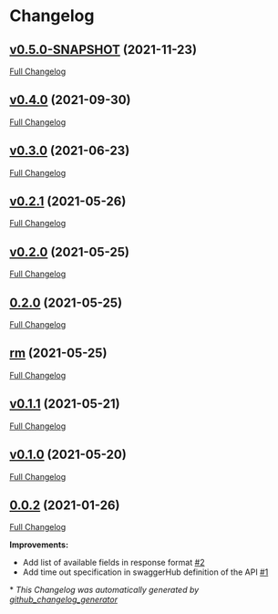 # Changelog

## [v0.5.0-SNAPSHOT](https://github.com/NASA-PDS/pds-api-javalib/tree/v0.5.0-SNAPSHOT) (2021-11-23)

[Full Changelog](https://github.com/NASA-PDS/pds-api-javalib/compare/v0.4.0...v0.5.0-SNAPSHOT)

## [v0.4.0](https://github.com/NASA-PDS/pds-api-javalib/tree/v0.4.0) (2021-09-30)

[Full Changelog](https://github.com/NASA-PDS/pds-api-javalib/compare/v0.3.0...v0.4.0)

## [v0.3.0](https://github.com/NASA-PDS/pds-api-javalib/tree/v0.3.0) (2021-06-23)

[Full Changelog](https://github.com/NASA-PDS/pds-api-javalib/compare/v0.2.1...v0.3.0)

## [v0.2.1](https://github.com/NASA-PDS/pds-api-javalib/tree/v0.2.1) (2021-05-26)

[Full Changelog](https://github.com/NASA-PDS/pds-api-javalib/compare/v0.2.0...v0.2.1)

## [v0.2.0](https://github.com/NASA-PDS/pds-api-javalib/tree/v0.2.0) (2021-05-25)

[Full Changelog](https://github.com/NASA-PDS/pds-api-javalib/compare/0.2.0...v0.2.0)

## [0.2.0](https://github.com/NASA-PDS/pds-api-javalib/tree/0.2.0) (2021-05-25)

[Full Changelog](https://github.com/NASA-PDS/pds-api-javalib/compare/rm...0.2.0)

## [rm](https://github.com/NASA-PDS/pds-api-javalib/tree/rm) (2021-05-25)

[Full Changelog](https://github.com/NASA-PDS/pds-api-javalib/compare/v0.1.1...rm)

## [v0.1.1](https://github.com/NASA-PDS/pds-api-javalib/tree/v0.1.1) (2021-05-21)

[Full Changelog](https://github.com/NASA-PDS/pds-api-javalib/compare/v0.1.0...v0.1.1)

## [v0.1.0](https://github.com/NASA-PDS/pds-api-javalib/tree/v0.1.0) (2021-05-20)

[Full Changelog](https://github.com/NASA-PDS/pds-api-javalib/compare/0.0.2...v0.1.0)

## [0.0.2](https://github.com/NASA-PDS/pds-api-javalib/tree/0.0.2) (2021-01-26)

[Full Changelog](https://github.com/NASA-PDS/pds-api-javalib/compare/b83a3ca5ce7e9663040f160fbcb8cee1554806e7...0.0.2)

**Improvements:**

- Add list of available fields in response format [\#2](https://github.com/NASA-PDS/pds-api-javalib/issues/2)
- Add time out specification in swaggerHub definition of the API [\#1](https://github.com/NASA-PDS/pds-api-javalib/issues/1)



\* *This Changelog was automatically generated by [github_changelog_generator](https://github.com/github-changelog-generator/github-changelog-generator)*
